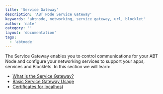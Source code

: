 ```yaml
---
title: 'Service Gateway'
description: 'ABT Node Service Gateway'
keywords: 'abtnode, networking, service gateway, url, blocklet'
author: 'nate'
category: ''
layout: 'documentation'
tags:
  - 'abtnode'
---
```


The Service Gateway enables you to control communications for your ABT Node and configure your networking services to support your apps, services and Blocklets. In this section we will learn:

- [What is the Service Gateway?](./what-is-router)
- [Basic Service Gateway Usage](./basic-usage)
- [Certificates for localhost](./certificates-for-localhost)
